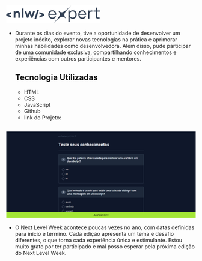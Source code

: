 <img src="./images/Logo.svg" alt="logo NLW">

- Durante os dias do evento, tive a oportunidade de desenvolver um projeto inédito, explorar novas tecnologias na prática e aprimorar minhas habilidades
como desenvolvedora. Além disso, pude participar de uma comunidade exclusiva, compartilhando conhecimentos e experiências com outros participantes e mentores.


  ## Tecnologia Utilizadas
  - HTML
  - CSS
  - JavaScript
  - Github
  - link do Projeto:

##

<img src="./images/site.gif" alt=" imagem do site">
 
- O Next Level Week acontece poucas vezes no ano, com datas definidas para início e término. Cada edição apresenta um tema e desafio diferentes, 
o que torna cada experiência única e estimulante. Estou muito grato por ter participado e mal posso esperar pela próxima edição do Next Level Week.
